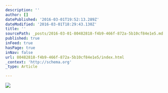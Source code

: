 ```yaml
---
description: ''
author: []
datePublished: '2016-03-01T19:52:13.289Z'
dateModified: '2016-03-01T18:29:43.130Z'
title: ''
sourcePath: _posts/2016-03-01-80482818-f4b9-466f-872a-5b10cf84e1e5.md
published: true
inFeed: true
hasPage: true
inNav: false
url: 80482818-f4b9-466f-872a-5b10cf84e1e5/index.html
_context: 'http://schema.org'
_type: Article

---
```

![](https://the-grid-user-content.s3-us-west-2.amazonaws.com/3f349bee-e805-4dc6-8ba8-3154d2f04523.png)